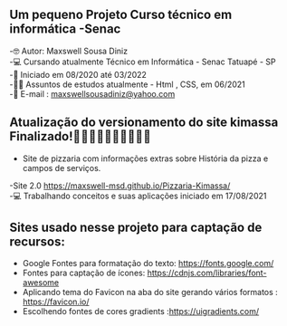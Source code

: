 ## Um pequeno Projeto Curso técnico em informática -Senac

-🤓 Autor: Maxswell Sousa Diniz <br>
-💻 Cursando atualmente Técnico em Informática - Senac Tatuapé - SP <br>
-🙌 Iniciado em 08/2020 até 03/2022<br>
-👨‍🎓 Assuntos de estudos atualmente - Html , CSS, em 06/2021<br>
-📧 E-mail : maxswellsousadiniz@yahoo.com

## Atualização do versionamento do site kimassa Finalizado!🍕🍕🍕🍕🥟🥟🥟🧆🧆🧆

- Site de pizzaria com informações extras sobre História da pizza e campos de serviços.

-Site 2.0 https://maxswell-msd.github.io/Pizzaria-Kimassa/ <br>
-💻 Trabalhando conceitos e suas aplicações iniciado em 17/08/2021


## Sites usado nesse projeto para captação de recursos:

- Google Fontes para formatação do texto: https://fonts.google.com/
- Fontes para captação de ícones: https://cdnjs.com/libraries/font-awesome
- Aplicando tema do Favicon na aba do site gerando vários formatos : https://favicon.io/
- Escolhendo fontes de cores gradients :https://uigradients.com/

